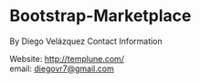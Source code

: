 # Bootstrap-Marketplace

By Diego Velázquez
Contact Information

Website: http://templune.com/<br>
email: diegovr7@gmail.com
